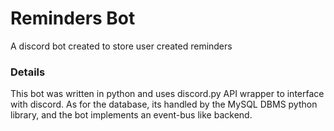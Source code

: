 # Reminders Bot 
A discord bot created to store user created reminders
### Details
This bot was written in python and uses discord.py API wrapper to interface with discord. As for the database, its handled by the MySQL DBMS python library,
and the bot implements an event-bus like backend. 

